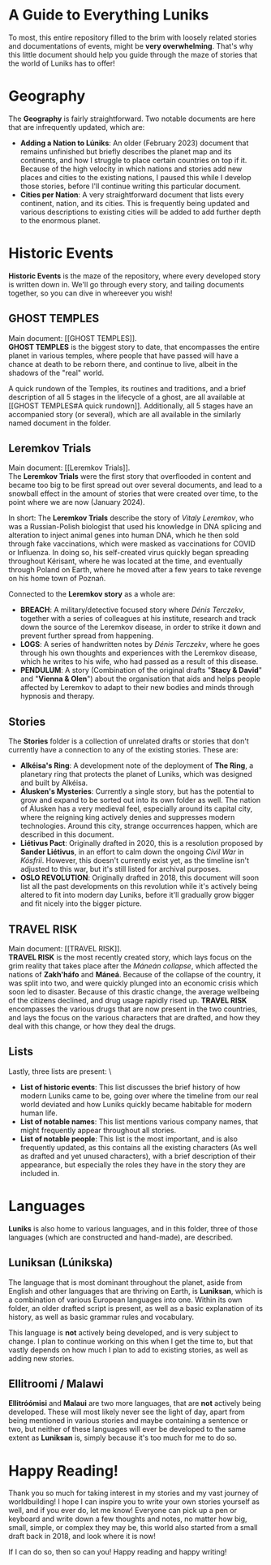 # A Guide to Everything Luniks
To most, this entire repository filled to the brim with loosely related stories and documentations of events, might be **very overwhelming**. That's why this little document should help you guide through the maze of stories that the world of Luniks has to offer!

# Geography
The **Geography** is fairly straightforward. Two notable documents are here that are infrequently updated, which are:
- **Adding a Nation to Lúniks**: An older (February 2023) document that remains unfinished but briefly describes the planet map and its continents, and how I struggle to place certain countries on top if it. Because of the high velocity in which nations and stories add new places and cities to the existing nations, I paused this while I develop those stories, before I'll continue writing this particular document.
- **Cities per Nation**: A very straightforward document that lists every continent, nation, and its cities. This is frequently being updated and various descriptions to existing cities will be added to add further depth to the enormous planet.

# Historic Events
**Historic Events** is the maze of the repository, where every developed story is written down in. We'll go through every story, and tailing documents together, so you can dive in whereever you wish!
## GHOST TEMPLES
Main document: [[GHOST TEMPLES]]. \
**GHOST TEMPLES** is the biggest story to date, that encompasses the entire planet in various temples, where people that have passed will have a chance at death to be reborn there, and continue to live, albeit in the shadows of the "real" world. 

A quick rundown of the Temples, its routines and traditions, and a brief description of all 5 stages in the lifecycle of a ghost, are all available at [[GHOST TEMPLES#A quick rundown]]. Additionally, all 5 stages have an accompanied story (or several), which are all available in the similarly named document in the folder.

## Leremkov Trials
Main document: [[Leremkov Trials]]. \
The **Leremkov Trials** were the first story that overflooded in content and became too big to be first spread out over several documents, and lead to a snowball effect in the amount of stories that were created over time, to the point where we are now (January 2024).

In short: The **Leremkov Trials** describe the story of *Vitaly Leremkov*, who was a Russian-Polish biologist that used his knowledge in DNA splicing and alteration to inject animal genes into human DNA, which he then sold through fake vaccinations, which were masked as vaccinations for COVID or Influenza. In doing so, his self-created virus quickly began spreading throughout Kérisant, where he was located at the time, and eventually through Poland on Earth, where he moved after a few years to take revenge on his home town of Poznań. 

Connected to the **Leremkov story** as a whole are:
- **BREACH**: A military/detective focused story where *Dénis Terczekv*, together with a series of colleagues at his institute, research and track down the source of the Leremkov disease, in order to strike it down and prevent further spread from happening.
- **LOGS**: A series of handwritten notes by *Dénis Terczekv*, where he goes through his own thoughts and experiences with the Leremkov disease, which he writes to his wife, who had passed as a result of this disease.
- **PENDULUM**: A story (Combination of the original drafts "**Stacy & David**" and "**Vienna & Olen**") about the organisation that aids and helps people affected by Leremkov to adapt to their new bodies and minds through hypnosis and therapy.

## Stories
The **Stories** folder is a collection of unrelated drafts or stories that don't currently have a connection to any of the existing stories. These are:
- **Alkéisa's Ring**: A development note of the deployment of **The Ring**, a planetary ring that protects the planet of Luniks, which was designed and built by Alkéisa.
- **Álusken's Mysteries**: Currently a single story, but has the potential to grow and expand to be sorted out into its own folder as well. The nation of Álusken has a very medieval feel, especially around its capital city, where the reigning king actively denies and suppresses modern technologies. Around this city, strange occurrences happen, which are described in this document.
- **Liétivus Pact**: Originally drafted in 2020, this is a resolution proposed by **Sander Liétivus**, in an effort to calm down the ongoing *Civil War* in *Kósfrii*. However, this doesn't currently exist yet, as the timeline isn't adjusted to this war, but it's still listed for archival purposes.
- **OSLO REVOLUTION**: Originally drafted in 2018, this document will soon list all the past developments on this revolution while it's actively being altered to fit into modern day Luniks, before it'll gradually grow bigger and fit nicely into the bigger picture.

## TRAVEL RISK
Main document: [[TRAVEL RISK]]. \
**TRAVEL RISK** is the most recently created story, which lays focus on the grim reality that takes place after the *Máneán collapse*, which affected the nations of **Zakh'háfo** and **Máneá**. Because of the collapse of the country, it was split into two, and were quickly plunged into an economic crisis which soon led to disaster. Because of this drastic change, the average wellbeing of the citizens declined, and drug usage rapidly rised up. **TRAVEL RISK** encompasses the various drugs that are now present in the two countries, and lays the focus on the various characters that are drafted, and how they deal with this change, or how they deal the drugs. 

## Lists
Lastly, three lists are present: \
- **List of historic events**: This list discusses the brief history of how modern Luniks came to be, going over where the timeline from our real world deviated and how Luniks quickly became habitable for modern human life.
- **List of notable names**: This list mentions various company names, that might frequently appear throughout all stories.
- **List of notable people**: This list is the most important, and is also frequently updated, as this contains all the existing characters (As well as drafted and yet unused characters), with a brief description of their appearance, but especially the roles they have in the story they are included in.

# Languages
**Luniks** is also home to various languages, and in this folder, three of those languages (which are constructed and hand-made), are described.

## Luniksan (Lúnikska)
The language that is most dominant throughout the planet, aside from English and other languages that are thriving on Earth, is **Luniksan**, which is a combination of various European languages into one. Within its own folder, an older drafted script is present, as well as a basic explanation of its history, as well as basic grammar rules and vocabulary.

This language is **not** actively being developed, and is very subject to change. I plan to continue working on this when I get the time to, but that vastly depends on how much I plan to add to existing stories, as well as adding new stories. 

## Ellitroomi / Malawi
**Ellitróómisi** and **Malaui** are two more languages, that are **not** actively being developed. These will most likely never see the light of day, apart from being mentioned in various stories and maybe containing a sentence or two, but neither of these languages will ever be developed to the same extent as **Luniksan** is, simply because it's too much for me to do so.


# Happy Reading!
Thank you so much for taking interest in my stories and my vast journey of worldbuilding! I hope I can inspire you to write your own stories yourself as well, and if you ever do, let me know! Everyone can pick up a pen or keyboard and write down a few thoughts and notes, no matter how big, small, simple, or complex they may be, this world also started from a small draft back in 2018, and look where it is now!

If I can do so, then so can you! Happy reading and happy writing!

